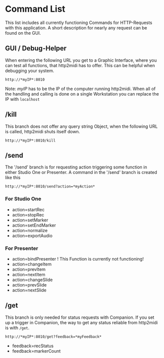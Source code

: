 # Command List

This list includes all currently functioning Commands for HTTP-Requests with this application. A short description for nearly any request can be found on the GUI.

## GUI / Debug-Helper

When entering the following URL you get to a Graphic Interface, where you can test all functions, that http2midi has to offer. This can be helpful when debugging your system.

```URL
http://*myIP*:8010
```

Note: *myIP* has to be the IP of the computer running http2midi. When all of the handling and calling is done on a single Workstation you can replace the IP with `localhost`

## /kill

This branch does not offer any query string Object, when the following URL is called, http2midi shuts itself down.

```url
http://*myIP*:8010/kill
```

## /send

The '/send' branch is for requesting action triggering some function in either Studio One or Presenter.
A command in the '/send' branch is created like this

```url
http://*myIP*:8010/send?action=*myAction*
```

### For Studio One

- action=startRec
- action=stopRec
- action=setMarker
- action=setEndMarker
- action=normalize
- action=exportAudio

### For Presenter

- action=bindPresenter ! This Function is currently not functioning!
- action=changeItem
- action=prevItem
- action=nextItem
- action=changeSlide
- action=prevSlide
- action=nextSlide

## /get

This branch is only needed for status requests with Companion. If you set up a trigger in Companion, the way to get any status reliable from http2midi is with `/get`.

```url
http://*myIP*:8010/get?feedback=*myFeedback*
```

- feedback=recStatus
- feedback=markerCount

